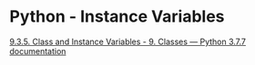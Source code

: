 # Python - Instance Variables

[9.3.5. Class and Instance Variables - 9. Classes — Python 3.7.7 documentation](https://docs.python.org/3.7/tutorial/classes.html#class-and-instance-variables)
